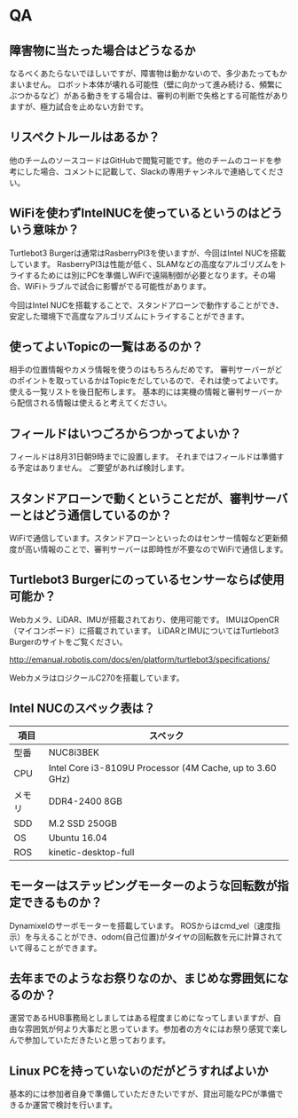 # QA
## 障害物に当たった場合はどうなるか
なるべくあたらないでほしいですが、障害物は動かないので、多少あたってもかまいません。
ロボット本体が壊れる可能性（壁に向かって進み続ける、頻繁にぶつかるなど）がある動きをする場合は、審判の判断で失格とする可能性がありますが、極力試合を止めない方針です。

## リスペクトルールはあるか？
他のチームのソースコードはGitHubで閲覧可能です。他のチームのコードを参考にした場合、コメントに記載して、Slackの専用チャンネルで連絡してください。

## WiFiを使わずIntelNUCを使っているというのはどういう意味か？
Turtlebot3 Burgerは通常はRasberryPI3を使いますが、今回はIntel NUCを搭載しています。
RasberryPI3は性能が低く、SLAMなどの高度なアルゴリズムをトライするためには別にPCを準備しWiFiで遠隔制御が必要となります。その場合、WiFiトラブルで試合に影響がでる可能性があります。

今回はIntel NUCを搭載することで、スタンドアローンで動作することができ、安定した環境下で高度なアルゴリズムにトライすることができます。

## 使ってよいTopicの一覧はあるのか？
相手の位置情報やカメラ情報を使うのはもちろんだめです。
審判サーバーがどのポイントを取っているかはTopicをだしているので、それは使ってよいです。
使える一覧リストを後日配布します。
基本的には実機の情報と審判サーバーから配信される情報は使えると考えてください。

## フィールドはいつごろからつかってよいか？
フィールドは8月31日朝9時までに設置します。
それまではフィールドは準備する予定はありません。
ご要望があれば検討します。

## スタンドアローンで動くということだが、審判サーバーとはどう通信しているのか？
WiFiで通信しています。スタンドアローンといったのはセンサー情報など更新頻度が高い情報のことで、審判サーバーは即時性が不要なのでWiFiで通信します。

## Turtlebot3 Burgerにのっているセンサーならば使用可能か？
Webカメラ、LiDAR、IMUが搭載されており、使用可能です。
IMUはOpenCR（マイコンボード）に搭載されています。
LiDARとIMUについてはTurtlebot3 Burgerのサイトをご覧ください。

http://emanual.robotis.com/docs/en/platform/turtlebot3/specifications/

WebカメラはロジクールC270を搭載しています。

## Intel NUCのスペック表は？
| 項目 | スペック |
----|----
| 型番 | NUC8i3BEK |
| CPU | Intel Core i3-8109U Processor (4M Cache, up to 3.60 GHz) |
| メモリ | DDR4-2400 8GB |
| SDD | M.2 SSD 250GB |
| OS | Ubuntu 16.04 |
| ROS | kinetic-desktop-full |

## モーターはステッピングモーターのような回転数が指定できるものか？
Dynamixelのサーボモーターを搭載しています。
ROSからはcmd_vel（速度指示）を与えることができ、odom(自己位置)がタイヤの回転数を元に計算されていて得ることができます。

## 去年までのようなお祭りなのか、まじめな雰囲気になるのか？
運営であるHUB事務局としましてはある程度まじめになってしまいますが、自由な雰囲気が何より大事だと思っています。参加者の方々にはお祭り感覚で楽しんで参加していただきたいと思っております。

## Linux PCを持っていないのだがどうすればよいか
基本的には参加者自身で準備していただきたいですが、貸出可能なPCが準備できるか運営で検討を行います。
